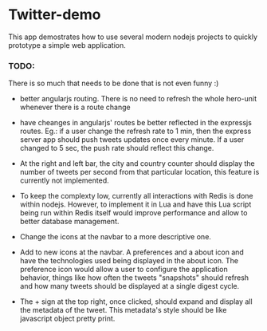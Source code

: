 # Twitter-demo

This app demostrates how to use several modern nodejs projects to quickly prototype a simple web application.

### TODO:
There is so much that needs to be done that is not even funny :)

- better angularjs routing. There is no need to refresh the whole hero-unit whenever there is a route change

- have cheanges in angularjs' routes be better reflected in the expressjs routes. Eg.: if a user change the refresh rate to 1 min, then the express server app should push tweets updates once every minute. If a user changed to 5 sec, the push rate should reflect this change.

- At the right and left bar, the city and country counter should display the number of tweets per second from that particular location, this feature is currently not implemented.

- To keep the complexty low, currently all interactions with Redis is done within nodejs. However, to implement it in Lua and have this Lua script being run within Redis itself would improve performance and allow to better database management.

- Change the icons at the navbar to a more descriptive one.

- Add to new icons at the navbar. A preferences and a about icon and have the technologies used being displayed in the about icon. The preference icon would allow a user to configure the application behavior, things like how often the tweets "snapshots" should refresh and how many tweets should be displayed at a single digest cycle.

- The + sign at the top right, once clicked, should expand and display all the metadata of the tweet. This metadata's style should be like javascript object pretty print.


